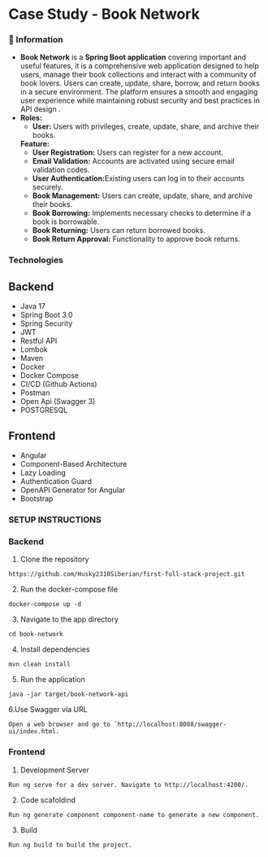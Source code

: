 # Case Study - Book Network

### 📖 Information

<ul style="list-style-type:disc">
  <li><b>Book Network</b> is a <b>Spring Boot application</b> covering important and useful features, it is a comprehensive web application designed to help users, manage their book collections and interact with a community of book lovers. Users can create, update, share, borrow, and return books in a secure environment. The platform ensures a smooth and engaging user experience while maintaining robust security and best practices in API design  .</li> 
  <li>
    <b>Roles:</b>
    <ul>
      <li><b>User:</b> Users with privileges, create, update, share, and archive their books.</li>
    </ul>
    <b>Feature:</b>
    <ul>
      <li><b>User Registration:</b> Users can register for a new account.</li>
      <li><b>Email Validation:</b> Accounts are activated using secure email validation codes.</li>
      <li><b>User Authentication:</b>Existing users can log in to their accounts securely.</li>
      <li><b>Book Management:</b> Users can create, update, share, and archive their books.</li>
      <li><b>Book Borrowing:</b> Implements necessary checks to determine if a book is borrowable.</li>
      <li><b>Book Returning:</b> Users can return borrowed books.</li>
      <li><b>Book Return Approval:</b> Functionality to approve book returns.</li>
    </ul>
  </li>
</ul>


### Technologies

## Backend
- Java 17
- Spring Boot 3.0
- Spring Security
- JWT
- Restful API
- Lombok
- Maven
- Docker
- Docker Compose
- CI/CD (Github Actions)
- Postman
- Open Api (Swagger 3)
- POSTGRESQL

## Frontend
-  Angular
-  Component-Based Architecture
-  Lazy Loading
-  Authentication Guard
-  OpenAPI Generator for Angular
-  Bootstrap

### SETUP INSTRUCTIONS

### Backend

1. Clone the repository
```
https://github.com/Husky2310Siberian/first-full-stack-project.git
```
2. Run the docker-compose file
```
docker-compose up -d
```
3. Navigate to the app directory 
```
cd book-network
```

4. Install dependencies
```
mvn clean install
```

5. Run the application
```
java -jar target/book-network-api 
```

6.Use Swagger via URL
```
Open a web browser and go to `http://localhost:8088/swagger-ui/index.html.
```

### Frontend


1. Development Server
```
Run ng serve for a dev server. Navigate to http://localhost:4200/.
```
2. Code scafoldind
```
Run ng generate component component-name to generate a new component.
```
3. Build
```
Run ng build to build the project.
```
